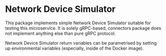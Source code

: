 # Network Device Simulator
This package implements simple Network Device Simulator suitable for testing this microservice.
It is solely gRPC-based, connectors package does not implement anything else than pure gRPC protocol.

Network Device Simulator return variables can be parametrised by setting up environmental variables (especially, inside
of the Docker image).
